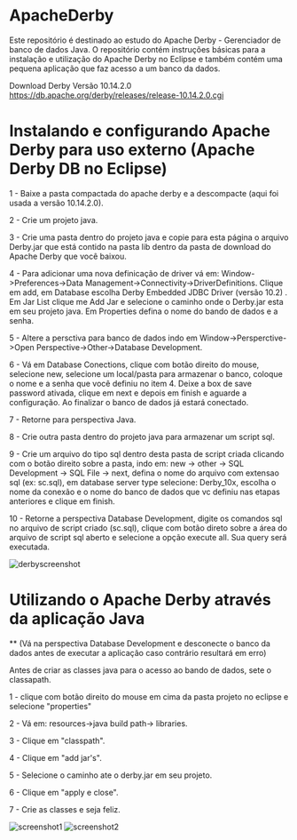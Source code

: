 # ApacheDerby
Este repositório é destinado ao estudo do Apache Derby - Gerenciador de banco de dados Java. O repositório contém instruções básicas para a instalação e utilização do Apache Derby no Eclipse e também contém uma pequena aplicação que faz acesso a um banco da dados.

Download Derby Versão 10.14.2.0
https://db.apache.org/derby/releases/release-10.14.2.0.cgi

# Instalando e configurando Apache Derby para uso externo (Apache Derby DB no Eclipse)

1 - Baixe a pasta compactada do apache derby e a descompacte (aqui foi usada a versão 10.14.2.0).

2 - Crie um projeto java.

3 - Crie uma pasta dentro do projeto java e copie para esta página o arquivo Derby.jar que está contido na pasta lib dentro da pasta de download do Apache Derby que você baixou.

4 - Para adicionar uma nova definicação de driver vá em: Window->Preferences->Data Management->Connectivity->DriverDefinitions. Clique em add, em Database escolha Derby Embedded JDBC Driver (versão 10.2) .  Em Jar List clique me Add Jar e selecione o caminho onde o Derby.jar esta em seu projeto java. Em Properties defina o nome do bando de dados e a senha.

5 - Altere a persctiva para banco de dados indo em Window->Persperctive->Open Perspective->Other->Database Development.

6 - Vá em Database Conections, clique com botão direito do mouse, selecione new, selecione um local/pasta para armazenar o banco, coloque o nome e a senha que você definiu no item 4. Deixe a box de save password ativada, clique em next e depois em 
finish e aguarde a configuração. Ao finalizar o banco de dados já estará conectado.

7 - Retorne para perspectiva Java.

8 - Crie outra pasta dentro do projeto java para armazenar um script sql.

9 - Crie um arquivo do tipo sql dentro desta pasta de script criada clicando com o botão direito sobre a pasta, indo em: new -> other -> SQL Development -> SQL File -> next, defina o nome do arquivo com extensao sql (ex: sc.sql), em database server type selecione: Derby_10x, escolha o nome da conexão e o nome do banco de dados que vc definiu nas etapas anteriores e clique em finish.

10 - Retorne a perspectiva Database Development, digite os comandos sql no arquivo de script criado (sc.sql), clique com botão direto sobre a área do arquivo de script sql aberto e selecione a opção execute all. Sua query será executada.

![derbyscreenshot](https://user-images.githubusercontent.com/9852787/55071764-4242b680-5068-11e9-9e22-b8c52821618d.png)


# Utilizando o Apache Derby através da aplicação Java

** (Vá na perspectiva Database Development e desconecte o banco da dados antes de executar a aplicação caso contrário resultará em erro)

Antes de criar as classes java para o acesso ao bando de dados, sete o classapath.

1 - clique com botão direito do mouse em cima da pasta projeto no eclipse e selecione "properties" 

2 - Vá em: resources->java build path-> libraries.

3 - Clique em "classpath".

4 - Clique em "add jar's".

5 - Selecione o caminho ate o derby.jar em seu projeto.

6 - Clique em "apply e close".

7 - Crie as classes e seja feliz.

![screenshot1](https://user-images.githubusercontent.com/9852787/55071332-21c62c80-5067-11e9-8c5a-9a2711c17dc5.png)
![screenshot2](https://user-images.githubusercontent.com/9852787/55071338-24c11d00-5067-11e9-9ceb-05e57b0deb90.png)
